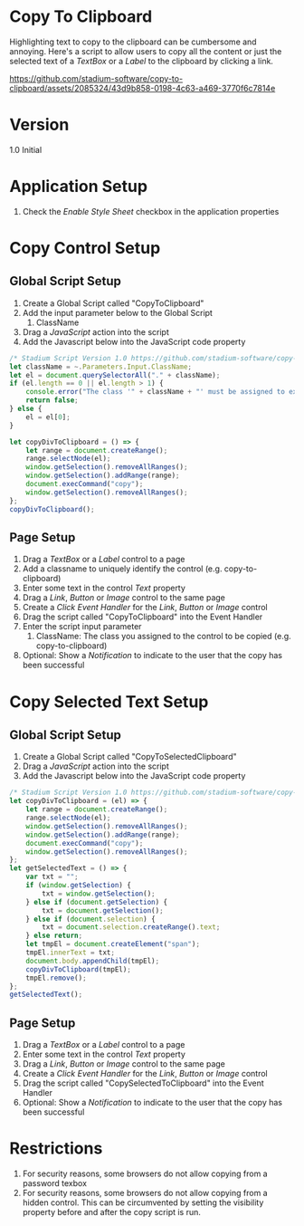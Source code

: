 # Copy To Clipboard

Highlighting text to copy to the clipboard can be cumbersome and annoying. Here's a script to allow users to copy all the content or just the selected text of a *TextBox* or a *Label* to the clipboard by clicking a link.

https://github.com/stadium-software/copy-to-clipboard/assets/2085324/43d9b858-0198-4c63-a469-3770f6c7814e

# Version 
1.0 Initial

# Application Setup
1. Check the *Enable Style Sheet* checkbox in the application properties

# Copy Control Setup

## Global Script Setup
1. Create a Global Script called "CopyToClipboard"
2. Add the input parameter below to the Global Script
   1. ClassName
3. Drag a *JavaScript* action into the script
4. Add the Javascript below into the JavaScript code property
```javascript
/* Stadium Script Version 1.0 https://github.com/stadium-software/copy-to-clipboard */
let className = ~.Parameters.Input.ClassName;
let el = document.querySelectorAll("." + className);
if (el.length == 0 || el.length > 1) {
    console.error("The class '" + className + "' must be assigned to exactly one control");
    return false;
} else { 
    el = el[0];
}

let copyDivToClipboard = () => {
    let range = document.createRange();
    range.selectNode(el);
    window.getSelection().removeAllRanges();
    window.getSelection().addRange(range);
    document.execCommand("copy");
    window.getSelection().removeAllRanges();
};
copyDivToClipboard();
```

## Page Setup
1. Drag a *TextBox* or a *Label* control to a page
2. Add a classname to uniquely identify the control (e.g. copy-to-clipboard)
3. Enter some text in the control *Text* property
4. Drag a *Link*, *Button* or *Image* control to the same page
5. Create a *Click Event Handler* for the *Link*, *Button* or *Image* control
6. Drag the script called "CopyToClipboard" into the Event Handler
7. Enter the script input parameter
   1. ClassName: The class you assigned to the control to be copied (e.g. copy-to-clipboard)
8. Optional: Show a *Notification* to indicate to the user that the copy has been successful

# Copy Selected Text Setup

## Global Script Setup
1. Create a Global Script called "CopyToSelectedClipboard"
2. Drag a *JavaScript* action into the script
3. Add the Javascript below into the JavaScript code property
```javascript
/* Stadium Script Version 1.0 https://github.com/stadium-software/copy-to-clipboard */
let copyDivToClipboard = (el) => {
    let range = document.createRange();
    range.selectNode(el);
    window.getSelection().removeAllRanges();
    window.getSelection().addRange(range);
    document.execCommand("copy");
    window.getSelection().removeAllRanges();
};
let getSelectedText = () => {
    var txt = "";
    if (window.getSelection) {
        txt = window.getSelection();
    } else if (document.getSelection) {
        txt = document.getSelection();
    } else if (document.selection) {
        txt = document.selection.createRange().text;
    } else return;
    let tmpEl = document.createElement("span");
    tmpEl.innerText = txt;
    document.body.appendChild(tmpEl);
    copyDivToClipboard(tmpEl);
    tmpEl.remove();
};
getSelectedText();
```

## Page Setup
1. Drag a *TextBox* or a *Label* control to a page
2. Enter some text in the control *Text* property
3. Drag a *Link*, *Button* or *Image* control to the same page
4. Create a *Click Event Handler* for the *Link*, *Button* or *Image* control
5. Drag the script called "CopySelectedToClipboard" into the Event Handler
6. Optional: Show a *Notification* to indicate to the user that the copy has been successful

# Restrictions
1. For security reasons, some browsers do not allow copying from a password texbox
2. For security reasons, some browsers do not allow copying from a hidden control. This can be circumvented by setting the visibility property before and after the copy script is run. 
